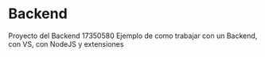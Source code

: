 # Backend
Proyecto del Backend 17350580 Ejemplo de como trabajar con un Backend, con VS, con NodeJS y extensiones
